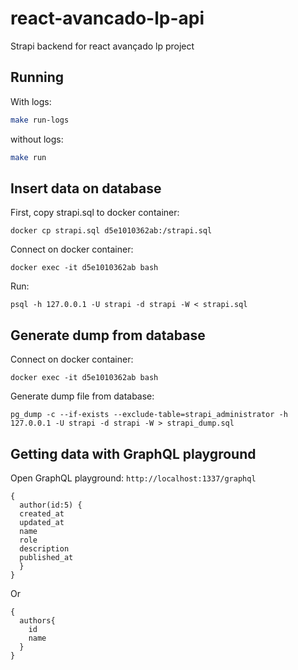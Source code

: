 # react-avancado-lp-api

Strapi backend for react avançado lp project

## Running

With logs:

```bash
make run-logs
```

without logs:

```bash
make run
```

## Insert data on database

First, copy strapi.sql to docker container:

```shell
docker cp strapi.sql d5e1010362ab:/strapi.sql 
```

Connect on docker container:

```shell
docker exec -it d5e1010362ab bash
```

Run:

```shell
psql -h 127.0.0.1 -U strapi -d strapi -W < strapi.sql
```

## Generate dump from database

Connect on docker container:

```shell
docker exec -it d5e1010362ab bash
```

Generate dump file from database:

```shell
pg_dump -c --if-exists --exclude-table=strapi_administrator -h 127.0.0.1 -U strapi -d strapi -W > strapi_dump.sql
```

## Getting data with GraphQL playground

Open GraphQL playground: `http://localhost:1337/graphql`

```query
{
  author(id:5) {
  created_at
  updated_at
  name
  role
  description
  published_at
  }
}
```

Or

```query
{
  authors{
    id
    name
  }
}
```
